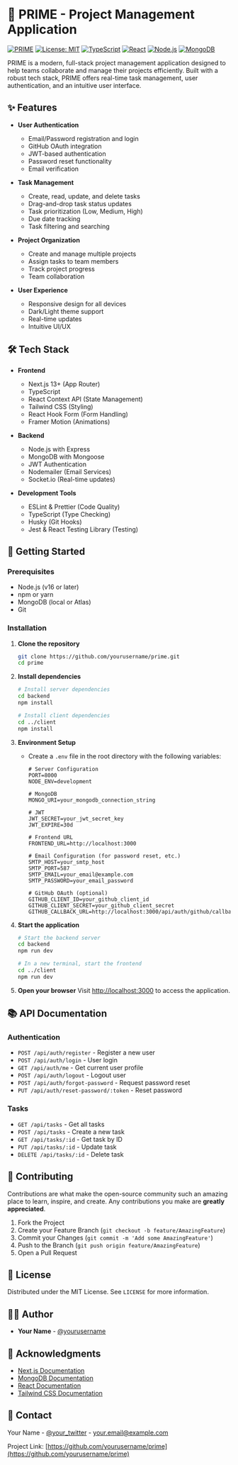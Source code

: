 # 🚀 PRIME - Project Management Application

[![PRIME](https://img.shields.io/badge/PRIME-Project%20Management-blueviolet)](https://github.com/yourusername/prime)
[![License: MIT](https://img.shields.io/badge/License-MIT-yellow.svg)](https://opensource.org/licenses/MIT)
[![TypeScript](https://img.shields.io/badge/TypeScript-007ACC?style=flat&logo=typescript&logoColor=white)](https://www.typescriptlang.org/)
[![React](https://img.shields.io/badge/React-20232A?style=flat&logo=react&logoColor=61DAFB)](https://reactjs.org/)
[![Node.js](https://img.shields.io/badge/Node.js-43853D?style=flat&logo=node.js&logoColor=white)](https://nodejs.org/)
[![MongoDB](https://img.shields.io/badge/MongoDB-4EA94B?style=flat&logo=mongodb&logoColor=white)](https://www.mongodb.com/)

PRIME is a modern, full-stack project management application designed to help teams collaborate and manage their projects efficiently. Built with a robust tech stack, PRIME offers real-time task management, user authentication, and an intuitive user interface.

## ✨ Features

- **User Authentication**
  - Email/Password registration and login
  - GitHub OAuth integration
  - JWT-based authentication
  - Password reset functionality
  - Email verification

- **Task Management**
  - Create, read, update, and delete tasks
  - Drag-and-drop task status updates
  - Task prioritization (Low, Medium, High)
  - Due date tracking
  - Task filtering and searching

- **Project Organization**
  - Create and manage multiple projects
  - Assign tasks to team members
  - Track project progress
  - Team collaboration

- **User Experience**
  - Responsive design for all devices
  - Dark/Light theme support
  - Real-time updates
  - Intuitive UI/UX

## 🛠 Tech Stack

- **Frontend**
  - Next.js 13+ (App Router)
  - TypeScript
  - React Context API (State Management)
  - Tailwind CSS (Styling)
  - React Hook Form (Form Handling)
  - Framer Motion (Animations)

- **Backend**
  - Node.js with Express
  - MongoDB with Mongoose
  - JWT Authentication
  - Nodemailer (Email Services)
  - Socket.io (Real-time updates)

- **Development Tools**
  - ESLint & Prettier (Code Quality)
  - TypeScript (Type Checking)
  - Husky (Git Hooks)
  - Jest & React Testing Library (Testing)

## 🚀 Getting Started

### Prerequisites

- Node.js (v16 or later)
- npm or yarn
- MongoDB (local or Atlas)
- Git

### Installation

1. **Clone the repository**
   ```bash
   git clone https://github.com/yourusername/prime.git
   cd prime
   ```

2. **Install dependencies**
   ```bash
   # Install server dependencies
   cd backend
   npm install

   # Install client dependencies
   cd ../client
   npm install
   ```

3. **Environment Setup**
   - Create a `.env` file in the root directory with the following variables:
     ```env
     # Server Configuration
     PORT=8000
     NODE_ENV=development
     
     # MongoDB
     MONGO_URI=your_mongodb_connection_string
     
     # JWT
     JWT_SECRET=your_jwt_secret_key
     JWT_EXPIRE=30d
     
     # Frontend URL
     FRONTEND_URL=http://localhost:3000
     
     # Email Configuration (for password reset, etc.)
     SMTP_HOST=your_smtp_host
     SMTP_PORT=587
     SMTP_EMAIL=your_email@example.com
     SMTP_PASSWORD=your_email_password
     
     # GitHub OAuth (optional)
     GITHUB_CLIENT_ID=your_github_client_id
     GITHUB_CLIENT_SECRET=your_github_client_secret
     GITHUB_CALLBACK_URL=http://localhost:3000/api/auth/github/callback
     ```

4. **Start the application**
   ```bash
   # Start the backend server
   cd backend
   npm run dev
   
   # In a new terminal, start the frontend
   cd ../client
   npm run dev
   ```

5. **Open your browser**
   Visit [http://localhost:3000](http://localhost:3000) to access the application.

## 📚 API Documentation

### Authentication

- `POST /api/auth/register` - Register a new user
- `POST /api/auth/login` - User login
- `GET /api/auth/me` - Get current user profile
- `POST /api/auth/logout` - Logout user
- `POST /api/auth/forgot-password` - Request password reset
- `PUT /api/auth/reset-password/:token` - Reset password

### Tasks

- `GET /api/tasks` - Get all tasks
- `POST /api/tasks` - Create a new task
- `GET /api/tasks/:id` - Get task by ID
- `PUT /api/tasks/:id` - Update task
- `DELETE /api/tasks/:id` - Delete task

## 🤝 Contributing

Contributions are what make the open-source community such an amazing place to learn, inspire, and create. Any contributions you make are **greatly appreciated**.

1. Fork the Project
2. Create your Feature Branch (`git checkout -b feature/AmazingFeature`)
3. Commit your Changes (`git commit -m 'Add some AmazingFeature'`)
4. Push to the Branch (`git push origin feature/AmazingFeature`)
5. Open a Pull Request

## 📄 License

Distributed under the MIT License. See `LICENSE` for more information.

## 👨‍💻 Author

- **Your Name** - [@yourusername](https://github.com/yourusername)

## 🙏 Acknowledgments

- [Next.js Documentation](https://nextjs.org/docs)
- [MongoDB Documentation](https://docs.mongodb.com/)
- [React Documentation](https://reactjs.org/)
- [Tailwind CSS Documentation](https://tailwindcss.com/)

## 📧 Contact

Your Name - [@your_twitter](https://twitter.com/your_twitter) - your.email@example.com

Project Link: [https://github.com/yourusername/prime](https://github.com/yourusername/prime)
